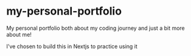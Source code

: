 # my-personal-portfolio

My personal portfolio both about my coding journey and just a bit more about me!

I've chosen to build this in Nextjs to practice using it
